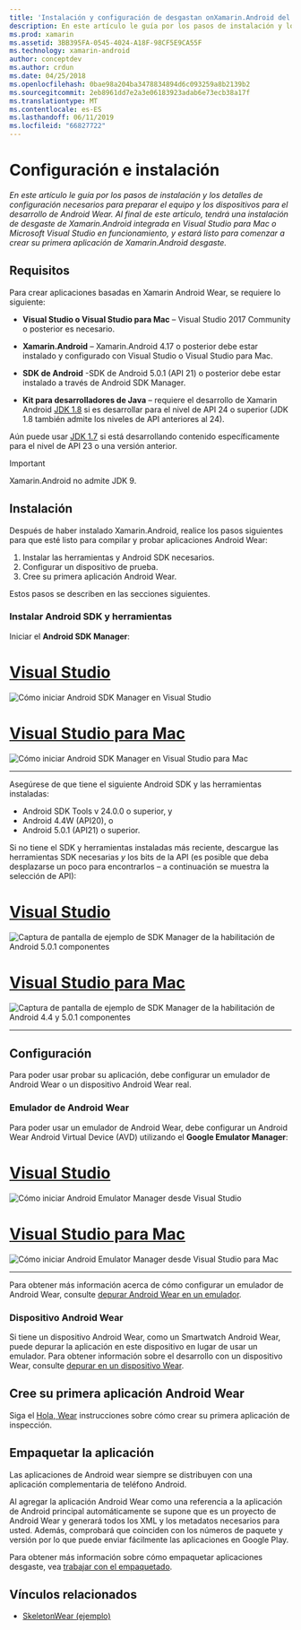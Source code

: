 ```yaml
---
title: 'Instalación y configuración de desgastan onXamarin.Android del sistema operativo '
description: En este artículo le guía por los pasos de instalación y los detalles de configuración necesarios para preparar el equipo y los dispositivos para el desarrollo de Android Wear. Al final de este artículo, tendrá una instalación de desgaste de Xamarin.Android integrada en Visual Studio para Mac o Microsoft Visual Studio en funcionamiento, y estará listo para comenzar a crear su primera aplicación de Xamarin.Android desgaste.
ms.prod: xamarin
ms.assetid: 3BB395FA-0545-4024-A18F-98CF5E9CA55F
ms.technology: xamarin-android
author: conceptdev
ms.author: crdun
ms.date: 04/25/2018
ms.openlocfilehash: 0bae98a204ba3478834894d6c093259a8b2139b2
ms.sourcegitcommit: 2eb8961dd7e2a3e06183923adab6e73ecb38a17f
ms.translationtype: MT
ms.contentlocale: es-ES
ms.lasthandoff: 06/11/2019
ms.locfileid: "66827722"
---
```

# <a name="setup-and-installation"></a>Configuración e instalación

_En este artículo le guía por los pasos de instalación y los detalles de configuración necesarios para preparar el equipo y los dispositivos para el desarrollo de Android Wear. Al final de este artículo, tendrá una instalación de desgaste de Xamarin.Android integrada en Visual Studio para Mac o Microsoft Visual Studio en funcionamiento, y estará listo para comenzar a crear su primera aplicación de Xamarin.Android desgaste._

## <a name="requirements"></a>Requisitos

Para crear aplicaciones basadas en Xamarin Android Wear, se requiere lo siguiente:

-   **Visual Studio o Visual Studio para Mac** &ndash; Visual Studio 2017 Community o posterior es necesario.

-   **Xamarin.Android** &ndash; Xamarin.Android 4.17 o posterior debe estar instalado y configurado con Visual Studio o Visual Studio para Mac.

-   **SDK de Android** -SDK de Android 5.0.1 (API 21) o posterior debe estar instalado a través de Android SDK Manager.

-   **Kit para desarrolladores de Java** &ndash; requiere el desarrollo de Xamarin Android [JDK 1.8](https://www.oracle.com/technetwork/java/javase/downloads/jdk8-downloads-2133151.html) si es desarrollar para el nivel de API 24 o superior (JDK 1.8 también admite los niveles de API anteriores al 24).

Aún puede usar [JDK 1.7](https://www.oracle.com/technetwork/java/javase/downloads/jdk7-downloads-1880260.html) si está desarrollando contenido específicamente para el nivel de API 23 o una versión anterior.

> [!IMPORTANT]
> Xamarin.Android no admite JDK 9.

## <a name="installation"></a>Instalación

Después de haber instalado Xamarin.Android, realice los pasos siguientes para que esté listo para compilar y probar aplicaciones Android Wear: 

1.  Instalar las herramientas y Android SDK necesarios.
2.  Configurar un dispositivo de prueba.
3.  Cree su primera aplicación Android Wear.

Estos pasos se describen en las secciones siguientes.


### <a name="install-android-sdk-and-tools"></a>Instalar Android SDK y herramientas 

Iniciar el **Android SDK Manager**: 

# <a name="visual-studiotabwindows"></a>[Visual Studio](#tab/windows)

![Cómo iniciar Android SDK Manager en Visual Studio](installation-images/vs/sdk-menu.png)

# <a name="visual-studio-for-mactabmacos"></a>[Visual Studio para Mac](#tab/macos)

![Cómo iniciar Android SDK Manager en Visual Studio para Mac](installation-images/xs/sdk-menu.png)

-----


Asegúrese de que tiene el siguiente Android SDK y las herramientas instaladas:

* Android SDK Tools v 24.0.0 o superior, y
* Android 4.4W (API20), o
* Android 5.0.1 (API21) o superior.

Si no tiene el SDK y herramientas instaladas más reciente, descargue las herramientas SDK necesarias *y* los bits de la API (es posible que deba desplazarse un poco para encontrarlos &ndash; a continuación se muestra la selección de API): 

# <a name="visual-studiotabwindows"></a>[Visual Studio](#tab/windows)

![Captura de pantalla de ejemplo de SDK Manager de la habilitación de Android 5.0.1 componentes](installation-images/vs/sdk-select.png)

# <a name="visual-studio-for-mactabmacos"></a>[Visual Studio para Mac](#tab/macos)

![Captura de pantalla de ejemplo de SDK Manager de la habilitación de Android 4.4 y 5.0.1 componentes](installation-images/xs/sdk-select.png)

-----


## <a name="configuration"></a>Configuración

Para poder usar probar su aplicación, debe configurar un emulador de Android Wear o un dispositivo Android Wear real. 


### <a name="android-wear-emulator"></a>Emulador de Android Wear

Para poder usar un emulador de Android Wear, debe configurar un Android Wear Android Virtual Device (AVD) utilizando el **Google Emulator Manager**:

# <a name="visual-studiotabwindows"></a>[Visual Studio](#tab/windows)

![Cómo iniciar Android Emulator Manager desde Visual Studio](installation-images/vs/emulator-menu.png)

# <a name="visual-studio-for-mactabmacos"></a>[Visual Studio para Mac](#tab/macos)

![Cómo iniciar Android Emulator Manager desde Visual Studio para Mac](installation-images/xs/emulator-menu.png)

-----

Para obtener más información acerca de cómo configurar un emulador de Android Wear, consulte [depurar Android Wear en un emulador](~/android/wear/deploy-test/debug-on-emulator.md).


### <a name="android-wear-device"></a>Dispositivo Android Wear

Si tiene un dispositivo Android Wear, como un Smartwatch Android Wear, puede depurar la aplicación en este dispositivo en lugar de usar un emulador. Para obtener información sobre el desarrollo con un dispositivo Wear, consulte [depurar en un dispositivo Wear](~/android/wear/deploy-test/debug-on-device.md).


## <a name="create-your-first-android-wear-app"></a>Cree su primera aplicación Android Wear

Siga el [Hola, Wear](~/android/wear/get-started/hello-wear.md) instrucciones sobre cómo crear su primera aplicación de inspección.


## <a name="packaging-your-app"></a>Empaquetar la aplicación

Las aplicaciones de Android wear siempre se distribuyen con una aplicación complementaria de teléfono Android. 

Al agregar la aplicación Android Wear como una referencia a la aplicación de Android principal automáticamente se supone que es un proyecto de Android Wear y generará todos los XML y los metadatos necesarios para usted. Además, comprobará que coinciden con los números de paquete y versión por lo que puede enviar fácilmente las aplicaciones en Google Play. 

Para obtener más información sobre cómo empaquetar aplicaciones desgaste, vea [trabajar con el empaquetado](~/android/wear/deploy-test/packaging.md).


## <a name="related-links"></a>Vínculos relacionados

- [SkeletonWear (ejemplo)](https://developer.xamarin.com/samples/monodroid/wear/SkeletonWear/)
